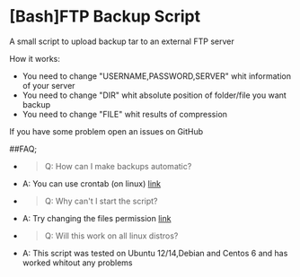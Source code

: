 [Bash]FTP Backup Script
======================

A small script to upload backup tar to an external FTP server

How it works:
* You need to change "USERNAME,PASSWORD,SERVER" whit information of your server
* You need to change "DIR" whit absolute position of folder/file you want backup
* You need to change "FILE" whit results of compression

If you have some problem open an issues on GitHub

##FAQ;

* >Q: How can I make backups automatic?
* A: You can use crontab (on linux) [link](http://www.cyberciti.biz/faq/how-do-i-add-jobs-to-cron-under-linux-or-unix-oses/)

* >Q: Why can't I start the script?
* A: Try changing the files permission [link](http://www.cyberciti.biz/faq/how-to-use-chmod-and-chown-command/)

* >Q: Will this work on all linux distros?
* A: This script was tested on Ubuntu 12/14,Debian and Centos 6 and has worked whitout any problems
